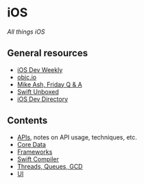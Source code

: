 # iOS

*All things iOS*

## General resources

- [iOS Dev Weekly](http://iosdevweekly.com)
- [objc.io](https://www.objc.io)
- [Mike Ash, Friday Q & A](https://www.mikeash.com/pyblog/)
- [Swift Unboxed](https://swiftunboxed.com)
- [iOS Dev Directory](https://iosdevdirectory.com)

## Contents

- [APIs](./apis.md), notes on API usage, techniques, etc.
- [Core Data](./core_data.md)
- [Frameworks](./frameworks.md)
- [Swift Compiler](./swift_compiler.md)
- [Threads, Queues, GCD](./threads_and_queues.md)
- [UI](./ui.md)
